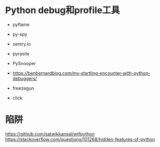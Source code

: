 # Python debug和profile工具
* pyflame
* py-spy
* sentry.io
* pyrasite
* PySnooper
* https://benbernardblog.com/my-startling-encounter-with-python-debuggers/

* freezegun
* click

# 陷阱
https://github.com/satwikkansal/wtfpython
https://stackoverflow.com/questions/101268/hidden-features-of-python
